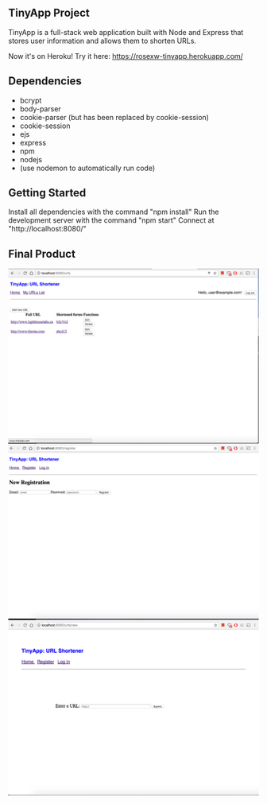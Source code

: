 ## TinyApp Project

TinyApp is a full-stack web application built with Node and Express that stores user information and allows them to shorten URLs.

Now it's on Heroku! Try it here: https://rosexw-tinyapp.herokuapp.com/

## Dependencies
- bcrypt
- body-parser
- cookie-parser (but has been replaced by cookie-session)
- cookie-session
- ejs
- express
- npm
- nodejs
- (use nodemon to automatically run code)

## Getting Started

Install all dependencies with the command "npm install"
Run the development server with the command "npm start"
Connect at "http://localhost:8080/"

## Final Product
!["Logged in - view URLs"](https://github.com/rosexw/tinyapp/blob/master/screenshots/Logged%20in.png)
!["New Registration"](https://github.com/rosexw/tinyapp/blob/master/screenshots/New%20Registration.png)
!["Add new URL"](https://github.com/rosexw/tinyapp/blob/master/screenshots/add%20new%20url.png)

